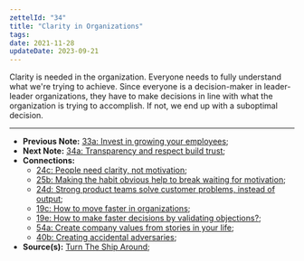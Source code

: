 ```yaml
---
zettelId: "34"
title: "Clarity in Organizations"
tags:
date: 2021-11-28
updateDate: 2023-09-21
---
```


Clarity is needed in the organization. Everyone needs to fully understand what we're trying to achieve. Since everyone is a decision-maker in leader-leader organizations, they have to make decisions in line with what the organization is trying to accomplish. If not, we end up with a suboptimal decision.

---

- **Previous Note:** [33a: Invest in growing your employees](/notes/33a/);
- **Next Note:** [34a: Transparency and respect build trust](/notes/34a/);
- **Connections:**
  - [24c: People need clarity, not motivation](/notes/24c/);
  - [25b: Making the habit obvious help to break waiting for motivation](/notes/25b/);
  - [24d: Strong product teams solve customer problems, instead of output](/notes/24d/);
  - [19c: How to move faster in organizations](/notes/19c/);
  - [19e: How to make faster decisions by validating objections?](/notes/19e/);
  - [54a: Create company values from stories in your life](/notes/54a/);
  - [40b: Creating accidental adversaries](/notes/40b/);
- **Source(s):** [Turn The Ship Around](/books/turn-the-shiparound-summary-book-chapter-notes/);

